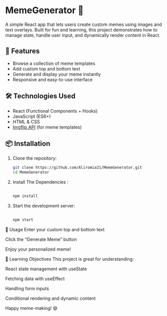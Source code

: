 # MemeGenerator 🎨

A simple React app that lets users create custom memes using images and text overlays. Built for fun and learning, this project demonstrates how to manage state, handle user input, and dynamically render content in React.

## 🚀 Features

- Browse a collection of meme templates
- Add custom top and bottom text
- Generate and display your meme instantly
- Responsive and easy-to-use interface

## 🛠️ Technologies Used

- React (Functional Components + Hooks)
- JavaScript (ES6+)
- HTML & CSS
- [Imgflip API](https://api.imgflip.com/) (for meme templates)

## 📦 Installation

   1. Clone the repository:
      ```bash
      git clone https://github.com/Aliromia21/MemeGenerator.git
      cd MemeGenerator
       ```
   2. Install The Dependencies :
      ```bash
   
      npm install
      ```
   
   
   3. Start the development server:
      ```bash
   
      npm start
      ```

📸 Usage
Enter your custom top and bottom text

Click the “Generate Meme” button

Enjoy your personalized meme!

🧠 Learning Objectives
This project is great for understanding:

React state management with useState

Fetching data with useEffect

Handling form inputs

Conditional rendering and dynamic content




Happy meme-making! 😄
   
